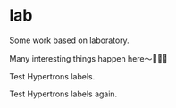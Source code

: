 # lab
Some work based on laboratory.

Many interesting things happen here～🎉🎉🎉

Test Hypertrons labels.

Test Hypertrons labels again.
